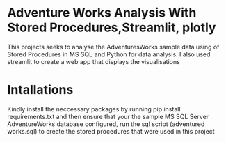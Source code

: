 # Adventure Works Analysis With Stored Procedures,Streamlit, plotly
This projects seeks to analyse the AdventuresWorks sample data using of Stored Procedures in MS SQL and Python for data analysis. I also used streamlit to create a web app that displays the visualisations
# Intallations
Kindly install the neccessary packages by running 
pip install requirements.txt
and then ensure that your the sample MS SQL Server AdventureWorks database configured,
run the sql script (adventured works.sql) to create the stored procedures that were used in this project
